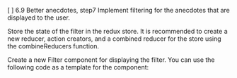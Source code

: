 [ ] 6.9 Better anecdotes, step7
Implement filtering for the anecdotes that are displayed to the user.

Store the state of the filter in the redux store. It is recommended to create a new reducer, action creators, and a combined reducer for the store using the combineReducers function.

Create a new Filter component for displaying the filter. You can use the following code as a template for the component: